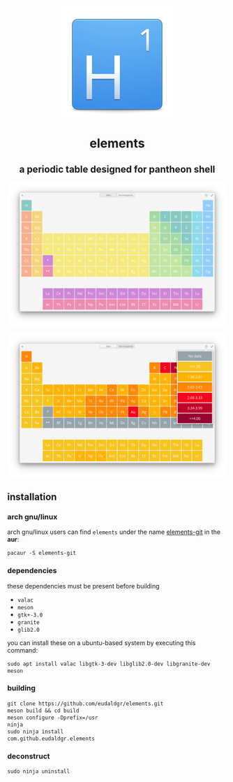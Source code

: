 <div align="center">
	<span align="center"><img src="https://github.com/eudaldgr/elements/blob/master/data/icons/128/com.github.eudaldgr.elements.svg" alt="Icon"></span>
	<h1>elements</h1>
	<h2>a periodic table designed for pantheon shell</h2>
</div>

![Screenshot](data/screenshots/Screenshot1.png)

![Screenshot](data/screenshots/Screenshot2.png)

## installation

### arch gnu/linux

arch gnu/linux users can find `elements` under the name [elements-git](https://aur.archlinux.org/packages/elements-git/) in the **aur**:

```
pacaur -S elements-git
```

### dependencies

these dependencies must be present before building
 - `valac`
 - `meson`
 - `gtk+-3.0`
 - `granite`
 - `glib2.0`

you can install these on a ubuntu-based system by executing this command:

```
sudo apt install valac libgtk-3-dev libglib2.0-dev libgranite-dev meson
```

### building

```
git clone https://github.com/eudaldgr/elements.git
meson build && cd build
meson configure -Dprefix=/usr
ninja
sudo ninja install
com.github.eudaldgr.elements
```

### deconstruct

```
sudo ninja uninstall
```
